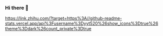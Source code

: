 ### Hi there 👋

https://link.zhihu.com/?target=https%3A//github-readme-stats.vercel.app/api%3Fusername%3Dyyt520%26show_icons%3Dtrue%26theme%3Ddark%26count_private%3Dtrue

<!--
**yyt520/yyt520** is a ✨ _special_ ✨ repository because its `README.md` (this file) appears on your GitHub profile.

Here are some ideas to get you started:

- 🔭 I’m currently working on ...
- 🌱 I’m currently learning ...
- 👯 I’m looking to collaborate on ...
- 🤔 I’m looking for help with ...
- 💬 Ask me about ...
- 📫 How to reach me: ...
- 😄 Pronouns: ...
- ⚡ Fun fact: ...
-->
